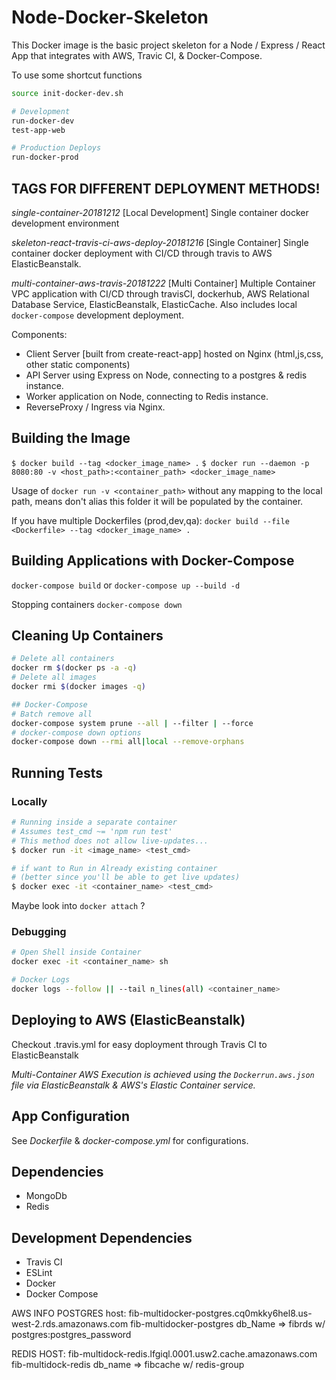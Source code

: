 # Node-Docker-Skeleton

This Docker image is the basic project skeleton for a Node / Express / React App that 
integrates with AWS, Travic CI, & Docker-Compose.

To use some shortcut functions

```bash
source init-docker-dev.sh

# Development
run-docker-dev
test-app-web

# Production Deploys
run-docker-prod
```

## TAGS FOR DIFFERENT DEPLOYMENT METHODS!

_single-container-20181212_ [Local Development]
Single container docker development environment

_skeleton-react-travis-ci-aws-deploy-20181216_ [Single Container]
Single container docker deployment with CI/CD through travis to AWS ElasticBeanstalk. 

_multi-container-aws-travis-20181222_ [Multi Container]
Multiple Container VPC application with CI/CD through travisCI, dockerhub,
AWS Relational Database Service, ElasticBeanstalk, ElasticCache.
Also includes local `docker-compose` development deployment.

Components:

- Client Server [built from create-react-app] hosted on Nginx (html,js,css, other static components)
- API Server using Express on Node, connecting to a postgres & redis instance.
- Worker application on Node, connecting to Redis instance.
- ReverseProxy / Ingress via Nginx.

## Building the Image

`$ docker build --tag <docker_image_name> .`
`$ docker run --daemon -p 8080:80 -v <host_path>:<container_path> <docker_image_name>`

Usage of `docker run -v <container_path>` without any mapping to the local path, means don't alias this folder it will be populated by the container.

If you have multiple Dockerfiles (prod,dev,qa):
`docker build --file <Dockerfile> --tag <docker_image_name> .`

## Building Applications with Docker-Compose

`docker-compose build`
or
`docker-compose up --build -d`

Stopping containers
`docker-compose down`

## Cleaning Up Containers

```bash
# Delete all containers
docker rm $(docker ps -a -q)
# Delete all images
docker rmi $(docker images -q)

## Docker-Compose
# Batch remove all
docker-compose system prune --all | --filter | --force
# docker-compose down options
docker-compose down --rmi all|local --remove-orphans
```

## Running Tests

### Locally

```bash
# Running inside a separate container
# Assumes test_cmd ~= 'npm run test'
# This method does not allow live-updates...
$ docker run -it <image_name> <test_cmd>

# if want to Run in Already existing container 
# (better since you'll be able to get live updates)
$ docker exec -it <container_name> <test_cmd>
```

Maybe look into `docker attach` ?

### Debugging

```bash
# Open Shell inside Container
docker exec -it <container_name> sh

# Docker Logs
docker logs --follow || --tail n_lines(all) <container_name>
```

## Deploying to AWS (ElasticBeanstalk)

Checkout .travis.yml for easy doployment through Travis CI to ElasticBeanstalk

_Multi-Container AWS Execution is achieved using the `Dockerrun.aws.json` file via ElasticBeanstalk & AWS's Elastic Container service._

## App Configuration

See _Dockerfile_ & _docker-compose.yml_ for configurations.

## Dependencies

- MongoDb
- Redis

## Development Dependencies

- Travis CI
- ESLint
- Docker
- Docker Compose

AWS INFO
POSTGRES 
 host: fib-multidocker-postgres.cq0mkky6hel8.us-west-2.rds.amazonaws.com
 fib-multidocker-postgres
  db_Name => fibrds w/ postgres:postgres_password

REDIS
 HOST: fib-multidock-redis.lfgiql.0001.usw2.cache.amazonaws.com
 fib-multidock-redis
 db_name => fibcache w/ redis-group
